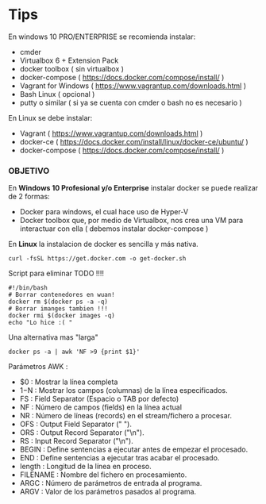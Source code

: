 # Tips

En windows 10 PRO/ENTERPRISE se recomienda instalar:

- cmder
- Virtualbox 6 + Extension Pack
- docker toolbox ( sin virtualbox ) 
- docker-compose ( https://docs.docker.com/compose/install/ )
- Vagrant for Windows ( https://www.vagrantup.com/downloads.html )
- Bash Linux ( opcional )
- putty o similar ( si ya se cuenta con cmder o bash no es necesario ) 

En Linux se debe instalar: 

- Vagrant ( https://www.vagrantup.com/downloads.html )
- docker-ce ( https://docs.docker.com/install/linux/docker-ce/ubuntu/ )
- docker-compose  ( https://docs.docker.com/compose/install/ )

### OBJETIVO

En **Windows 10 Profesional y/o Enterprise** instalar docker se puede realizar de 2 formas:

- Docker para windows, el cual hace uso de Hyper-V
- Docker toolbox que, por medio de Virtualbox, nos crea una VM para interactuar con ella ( debemos instalar docker-compose ) 

En **Linux** la instalacion de docker es sencilla y más nativa.

```curl -fsSL https://get.docker.com -o get-docker.sh```

Script para eliminar TODO !!!!
```
#!/bin/bash
# Borrar contenedores en wuan!
docker rm $(docker ps -a -q)
# Borrar imanges tambien !!! 
docker rmi $(docker images -q)
echo "Lo hice :( "
```

Una alternativa mas "larga"

```docker ps -a | awk 'NF >9 {print $1}'```

Parámetros AWK :


- $0 : Mostrar la línea completa
- $1-$N : Mostrar los campos (columnas) de la línea especificados.
- FS : Field Separator (Espacio o TAB por defecto)
- NF : Número de campos (fields) en la línea actual
- NR : Número de líneas (records) en el stream/fichero a procesar.
- OFS : Output Field Separator (" ").
- ORS : Output Record Separator ("\n").
- RS : Input Record Separator ("\n").
- BEGIN : Define sentencias a ejecutar antes de empezar el procesado.
- END : Define sentencias a ejecutar tras acabar el procesado.
- length : Longitud de la línea en proceso.
- FILENAME : Nombre del fichero en procesamiento.
- ARGC : Número de parámetros de entrada al programa.
- ARGV : Valor de los parámetros pasados al programa.

